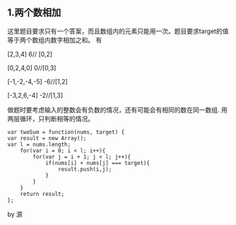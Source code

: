 <link href="http://cdn.bootcss.com/highlight.js/8.0/styles/monokai_sublime.min.css" rel="stylesheet">  
<script src="http://cdn.bootcss.com/highlight.js/8.0/highlight.min.js"></script>
<script >hljs.initHighlightingOnLoad();</script>

## 1.两个数相加
这里题目要求只有一个答案，而且数组内的元素只能用一次。题目要求target的值等于两个数组内数字相加之和。
有

[2,3,4] 6// [0,2]

[0,2,4,0] 0//[0,3]

[-1,-2,-4,-5] -6//[1,2]

[-3,2,6,-4] -2//[1,3]

做题时要考虑输入的整数会有负数的情况，还有可能会有相同的数在同一数组.
用两层循环，只判断相等的情况。

    var twoSum = function(nums, target) {
    var result = new Array();
    var l = nums.length;
        for(var i = 0; i < l; i++){
            for(var j = i + 1; j < l; j++){
                if(nums[i] + nums[j] === target){
                    result.push(i,j);
                }
            }
        }
        return result;
    };
by 源